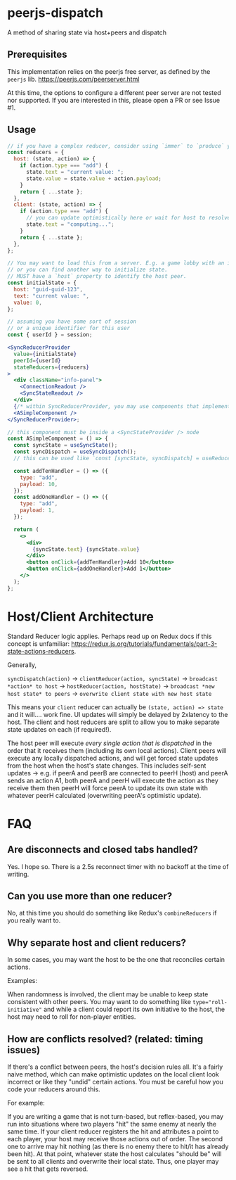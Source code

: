 # peerjs-dispatch

A method of sharing state via host+peers and dispatch

## Prerequisites

This implementation relies on the peerjs free server, as defined by the `peerjs` lib. https://peerjs.com/peerserver.html

At this time, the options to configure a different peer server are not tested nor supported. If you are interested in this, please open a PR or see Issue #1.

## Usage

```jsx
// if you have a complex reducer, consider using `immer` to `produce` your new state.
const reducers = {
  host: (state, action) => {
    if (action.type === "add") {
      state.text = "current value: ";
      state.value = state.value + action.payload;
    }
    return { ...state };
  },
  client: (state, action) => {
    if (action.type === "add") {
      // you can update optimistically here or wait for host to resolve the action
      state.text = "computing...";
    }
    return { ...state };
  },
};

// You may want to load this from a server. E.g. a game lobby with an identified host.
// or you can find another way to initialize state.
// MUST have a `host` property to identify the host peer.
const initialState = {
  host: "guid-guid-123",
  text: "current value: ",
  value: 0,
};

// assuming you have some sort of session
// or a unique identifier for this user
const { userId } = session;

<SyncReducerProvider
  value={initialState}
  peerId={userId}
  stateReducers={reducers}
>
  <div className="info-panel">
    <ConnectionReadout />
    <SyncStateReadout />
  </div>
  {/* within SyncReducerProvider, you may use components that implement `useSyncState` and `useSyncDispatch` */}
  <ASimpleComponent />
</SyncReducerProvider>;
```

```jsx
// this component must be inside a <SyncStateProvider /> node
const ASimpleComponent = () => {
  const syncState = useSyncState();
  const syncDispatch = useSyncDispatch();
  // this can be used like `const [syncState, syncDispatch] = useReducer(theReducer);

  const addTenHandler = () => ({
    type: "add",
    payload: 10,
  });
  const addOneHandler = () => ({
    type: "add",
    payload: 1,
  });

  return (
    <>
      <div>
        {syncState.text} {syncState.value}
      </div>
      <button onClick={addTenHandler}>Add 10</button>
      <button onClick={addOneHandler}>Add 1</button>
    </>
  );
};
```

# Host/Client Architecture

Standard Reducer logic applies. Perhaps read up on Redux docs if this concept is unfamiliar: https://redux.js.org/tutorials/fundamentals/part-3-state-actions-reducers.

Generally,

`syncDispatch(action)` -> `clientReducer(action, syncState)` -> `broadcast *action* to host` -> `hostReducer(action, hostState)` -> `broadcast *new host state* to peers` -> `overwrite client state with new host state`

This means your `client` reducer can actually be `(state, action) => state` and it will.... work fine. UI updates will simply be delayed by 2xlatency to the host. The client and host reducers are split to allow you to make separate state updates on each (if required!).

The host peer will execute _every single action that is dispatched_ in the order that it receives them (including its own local actions). Client peers will execute any locally dispatched actions, and will get forced state updates from the host when the host's state changes. This includes self-sent updates -> e.g. if peerA and peerB are connected to peerH (host) and peerA sends an action A1, both peerA and peerH will execute the action as they receive them then peerH will force peerA to update its own state with whatever peerH calculated (overwriting peerA's optimistic update).

# FAQ

## Are disconnects and closed tabs handled?

Yes. I hope so. There is a 2.5s reconnect timer with no backoff at the time of writing.

## Can you use more than one reducer?

No, at this time you should do something like Redux's `combineReducers` if you really want to.

## Why separate host and client reducers?

In some cases, you may want the host to be the one that reconciles certain actions.

Examples:

When randomness is involved, the client may be unable to keep state consistent with other peers. You may want to do something like `type="roll-initiative"` and while a client could report its own initiative to the host, the host may need to roll for non-player entities.

## How are conflicts resolved? (related: timing issues)

If there's a conflict between peers, the host's decision rules all. It's a fairly naive method, which can make optimistic updates on the local client look incorrect or like they "undid" certain actions. You must be careful how you code your reducers around this.

For example:

If you are writing a game that is not turn-based, but reflex-based, you may run into situations where two players "hit" the same enemy at nearly the same time. If your client reducer registers the hit and attributes a point to each player, your host may receive those actions out of order. The second one to arrive may hit nothing (as there is no enemy there to hit/it has already been hit). At that point, whatever state the host calculates "should be" will be sent to all clients and overwrite their local state. Thus, one player may see a hit that gets reversed.
